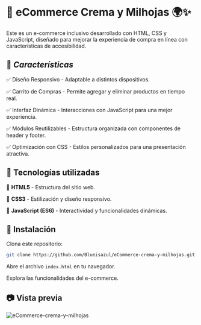 # 🛒 eCommerce Crema y Milhojas 🌍✨
Este es un e-commerce inclusivo desarrollado con HTML, CSS y JavaScript, diseñado para mejorar la experiencia de compra en línea con características de accesibilidad.

## 🚀 *Características*

✅ Diseño Responsivo - Adaptable a distintos dispositivos.

✅ Carrito de Compras - Permite agregar y eliminar productos en tiempo real.

✅ Interfaz Dinámica - Interacciones con JavaScript para una mejor experiencia.

✅ Módulos Reutilizables - Estructura organizada con componentes de header y footer.

✅ Optimización con CSS - Estilos personalizados para una presentación atractiva.

## 🍉 Tecnologías utilizadas

🔸 **HTML5** - Estructura del sitio web.

🔸 **CSS3** - Estilización y diseño responsivo.

🔸 **JavaScript (ES6)** - Interactividad y funcionalidades dinámicas.

## 📌 Instalación

Clona este repositorio:

```sh
git clone https://github.com/Blueisazul/eCommerce-crema-y-milhojas.git

```

Abre el archivo ``` index.html ``` en tu navegador.

Explora las funcionalidades del e-commerce.

## 📷 Vista previa


![eCommerce-crema-y-milhojas](https://github.com/user-attachments/assets/6a5494a0-0147-4a05-8d82-c709de7ee2ea)
